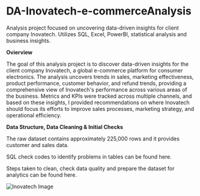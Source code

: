 # DA-Inovatech-e-commerceAnalysis
Analysis project focused on uncovering data-driven insights for client company Inovatech. Utilizes SQL, Excel, PowerBI, statistical analysis and business insights. 

**Ovierview**

The goal of this analysis project is to discover data-driven insights for the client company Inovatech, a global e-commerce platform for consumer electronics. The analysis uncovers trends in sales, marketing effectiveness, product performance, customer behavior, and refund trends, providing a comprehensive view of Inovatech's performance across various areas of the business. Metrics and KPIs were tracked across multiple channels, and based on these insights, I provided recommendations on where Inovatech should focus its efforts to improve sales processes, marketing strategy, and operational efficiency.

**Data Structure, Data Cleaning & Initial Checks** 

The raw dataset contains approximately 225,000 rows and it provides customer and sales data. 

SQL check codes to identify problems in tables can be found here. 

Steps taken to clean, check data quality and prepare the dataset for analytics can be found here. 

![Inovatech Image](https://i.imgur.com/XYZ1234.png)

